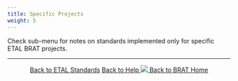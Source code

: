 ```yaml
---
title: Specific Projects
weight: 5
---
```


Check sub-menu for notes on standards implemented only for specific ETAL BRAT projects.

------
<div align="center">
	<a class="hollow button" href="{{ site.baseurl }}/Documentation/Standards"><i class = "fa fa-check-square-o"></i> Back to ETAL Standards</a>
	<a class="hollow button" href="{{ site.baseurl }}/Documentation"><i class="fa fa-info-circle"></i> Back to Help </a>
	<a class="hollow button" href="{{ site.baseurl }}/"><img src="{{ site.baseurl }}/assets/images/favicons/favicon-16x16.png">  Back to BRAT Home </a>  
</div>
